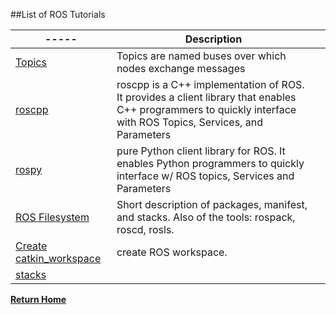 ##List of ROS Tutorials

|-----|Description||
|-----|------|-----|
|[Topics][1]| Topics are named buses over which nodes exchange messages||
|[roscpp][2]|roscpp is a C++ implementation of ROS. It provides a client library that enables C++ programmers to quickly interface with ROS Topics, Services, and Parameters||
|[rospy][3]|pure Python client library for ROS. It enables Python programmers to quickly interface w/ ROS topics, Services and Parameters||
|[ROS Filesystem][4]|Short description of packages, manifest, and stacks.  Also of the tools: rospack, roscd, rosls.||
|[Create catkin_workspace][5]|create ROS workspace.||
|[stacks][6]|||

[**Return Home**][7]

[1]: ros_notes/topics.md
[2]: ros_notes/roscpp.md
[3]: ros_notes/rospy.md
[4]: ros_notes/ros_filesystem.md
[5]: ros_notes/create_ws.md
[6]: ros_notes/stacks.md 
[7]: README.md
